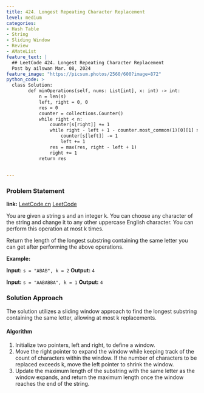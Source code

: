 ```yaml
---
title: 424. Longest Repeating Character Replacement
level: medium
categories:
- Hash Table
- String
- Sliding Window
- Review
- AMateList
feature_text: |
  ## LeetCode 424. Longest Repeating Character Replacement
  Post by ailswan Mar. 08, 2024
feature_image: "https://picsum.photos/2560/600?image=872"
python_code: >
  class Solution:
        def minOperations(self, nums: List[int], x: int) -> int:
            n = len(s)
            left, right = 0, 0
            res = 0
            counter = collections.Counter()
            while right < n:
                counter[s[right]] += 1
                while right - left + 1 - counter.most_common(1)[0][1] > k:
                    counter[s[left]] -= 1
                    left += 1
                res = max(res, right - left + 1)
                right += 1
            return res
         
       
---
```


### Problem Statement
**link:**
[LeetCode.cn](https://leetcode.cn/problems/longest-repeating-character-replacement/)
[LeetCode](https://leetcode.com/problems/longest-repeating-character-replacement/)

You are given a string s and an integer k. You can choose any character of the string and change it to any other uppercase English character. You can perform this operation at most k times.

Return the length of the longest substring containing the same letter you can get after performing the above operations.
 
**Example:**

**Input:** `s = "ABAB", k = 2`
**Output:** `4`
 
**Input:** `s = "AABABBA", k = 1`
**Output:** `4`

### Solution Approach
The solution utilizes a sliding window approach to find the longest substring containing the same letter, allowing at most k replacements.

#### Algorithm
1. Initialize two pointers, left and right, to define a window.
2. Move the right pointer to expand the window while keeping track of the count of characters within the window. If the number of characters to be replaced exceeds k, move the left pointer to shrink the window.
3. Update the maximum length of the substring with the same letter as the window expands, and return the maximum length once the window reaches the end of the string.
